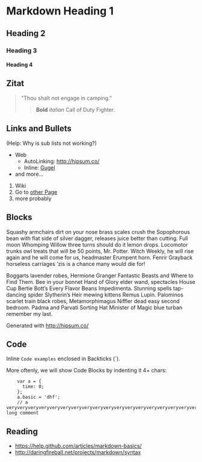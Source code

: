 Markdown Heading 1
======================

Heading 2
-------------

### Heading 3

#### Heading 4

Zitat
-----

> "Thou shalt not engage in camping."
>>   **Bold** *italian* Call of Duty Fighter.

Links and Bullets
-----------------

(Help: Why is sub lists not working?)

* Web
  * AutoLinking: <http://hipsum.co/>
  * Inline: [Gugel](http://google.com)
* and more...

1. Wiki
  1. Go to [other Page](other.markdown)
  2. more probably
 

Blocks
------

Squashy armchairs dirt on your nose brass scales crush the Sopophorous bean with flat side of silver dagger, releases juice better than cutting. Full moon Whomping Willow three turns should do it lemon drops. Locomotor trunks owl treats that will be 50 points, Mr. Potter. Witch Weekly, he will rise again and he will come for us, headmaster Erumpent horn. Fenrir Grayback horseless carriages ‘zis is a chance many would die for!

Boggarts lavender robes, Hermione Granger Fantastic Beasts and Where to Find Them. Bee in your bonnet Hand of Glory elder wand, spectacles House Cup Bertie Bott’s Every Flavor Beans Impedimenta. Stunning spells tap-dancing spider Slytherin’s Heir mewing kittens Remus Lupin. Palominos scarlet train black robes, Metamorphimagus Niffler dead easy second bedroom. Padma and Parvati Sorting Hat Minister of Magic blue turban remember my last.

Generated with <http://hipsum.co/>

Code
----

Inline `Code examples` enclosed in Backticks (`).

More oftenly, we will show Code Blocks by indenting it 4+ chars:

		var a = {
		  time: 0;
		};
		a.basic = 'dhf';
		// a veryveryveryveryveryveryveryveryveryveryveryveryveryveryveryveryveryveryveryveryveryveryveryveryveryveryvery long comment

Reading
-------

- <https://help.github.com/articles/markdown-basics/>
- <http://daringfireball.net/projects/markdown/syntax>
